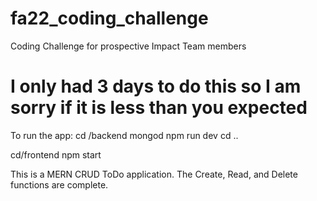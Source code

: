 # fa22_coding_challenge
Coding Challenge for prospective Impact Team members

<h1> I only had 3 days to do this so I am sorry if it is less than you expected </h1>
To run the app:
  cd /backend
  mongod
  npm run dev
  cd ..

  cd/frontend
  npm start
 
 This is a MERN CRUD ToDo application. The Create, Read, and Delete functions are complete. 

